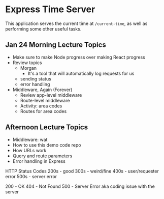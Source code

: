# Express Time Server

This application serves the current time at `/current-time`, as well as performing some other useful tasks.

## Jan 24 Morning Lecture Topics

- Make sure to make Node progress over making React progress
- Review topics
  - Morgan
    - It's a tool that will automatically log requests for us
  - sending status
  - error handling
- Middleware, Again (Forever)
  - Review app-level middleware
  - Route-level middleware
  - Activity: area codes
  - Routes for area codes

## Afternoon Lecture Topics

- Middleware: wat
- How to use this demo code repo
- How URLs work
- Query and route parameters
- Error handling in Express

HTTP Status Codes
200s - good
300s - weird/fine
400s - user/requester error
500s - server error

200 - OK
404 - Not Found
500 - Server Error aka coding issue with the server
